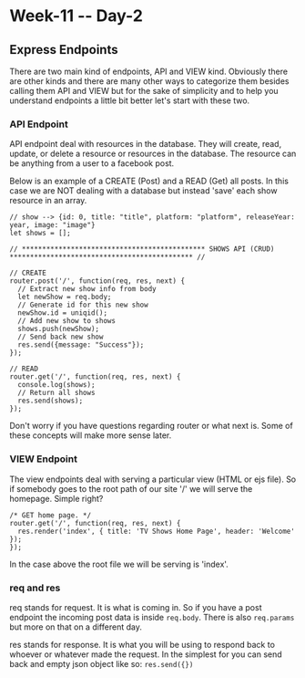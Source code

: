 # Week-11 -- Day-2

## Express Endpoints

There are two main kind of endpoints, API and VIEW kind. Obviously there are other kinds and there are many other ways to categorize them besides calling them API and VIEW but for the sake of simplicity and to help you understand endpoints a little bit better let's start with these two.

### API Endpoint

API endpoint deal with resources in the database. They will create, read, update, or delete a resource or resources in the database. The resource can be anything from a user to a facebook post.

Below is an example of a CREATE (Post) and a READ (Get) all posts. In this case we are NOT dealing with a database but instead 'save' each show resource in an array.

    // show --> {id: 0, title: "title", platform: "platform", releaseYear: year, image: "image"}
    let shows = [];

    // ********************************************* SHOWS API (CRUD) ********************************************* //

    // CREATE
    router.post('/', function(req, res, next) {
      // Extract new show info from body
      let newShow = req.body;
      // Generate id for this new show
      newShow.id = uniqid();
      // Add new show to shows
      shows.push(newShow);
      // Send back new show
      res.send({message: "Success"});
    });

    // READ
    router.get('/', function(req, res, next) {
      console.log(shows);
      // Return all shows
      res.send(shows);
    });


Don't worry if you have questions regarding router or what next is. Some of these concepts will make more sense later.

### VIEW Endpoint

The view endpoints deal with serving a particular view  (HTML or ejs file).
So if somebody goes to the root path of our site '/' we will serve the homepage. Simple right?

    /* GET home page. */
    router.get('/', function(req, res, next) {
      res.render('index', { title: 'TV Shows Home Page', header: 'Welcome' });
    });


In the case above the root file we will be serving is 'index'.

### req and res

req stands for request. It is what is coming in. So if you have a post endpoint the incoming post data is inside `req.body`. There is also `req.params` but more on that on a different day.

res stands for response. It is what you will be using to respond back to whoever or whatever made the request. In the simplest for you can send back and empty json object like so: `res.send({})`
